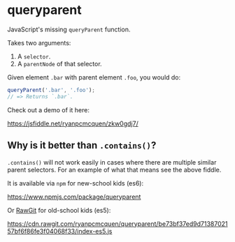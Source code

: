 # queryparent
JavaScript's missing `queryParent` function.

Takes two arguments:

1. A `selector`.
2. A `parentNode` of that selector.

Given element `.bar` with parent element `.foo`, you would do:

```javascript
queryParent('.bar', '.foo');
// => Returns `.bar`.
```

Check out a demo of it here:

https://jsfiddle.net/ryanpcmcquen/zkw0gdj7/

## Why is it better than `.contains()`?

`.contains()` will not work easily in cases where there are multiple similar parent selectors.
For an example of what that means see the above fiddle.

It is available via `npm` for new-school kids (es6):

https://www.npmjs.com/package/queryparent

Or [RawGit](http://rawgit.com/) for old-school kids (es5):

https://cdn.rawgit.com/ryanpcmcquen/queryparent/be73bf37ed9d7138702157bf6f86fe3f04068f33/index-es5.js
